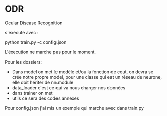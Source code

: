 # ODR
Ocular Disease Recognition

s'execute avec : 

python train.py -c config.json

L'éxecution ne marche pas pour le moment.

Pour les dossiers:

* Dans model on met le modèle et/ou la fonction de cout, on devra se crée notre propre model, pour une classe qui est un réseau de neurone, elle doit hériter de nn.module
* data_loader c'est ce qui va nous charger nos données
* dans trainer on met 
* utils ce sera des codes annexes 

Pour config.json j'ai mis un exemple qui marche avec dans train.py